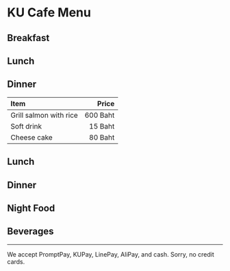 # KU Cafe Menu

## Breakfast


## Lunch 

## Dinner
| Item          | Price |
|:--------------|------:|
| Grill salmon with rice | 600 Baht |
| Soft drink    | 15 Baht |
| Cheese cake   | 80 Baht |

## Lunch

## Dinner


## Night Food

## Beverages

---

We accept PromptPay, KUPay, LinePay, AliPay, and cash. Sorry, no credit cards.
